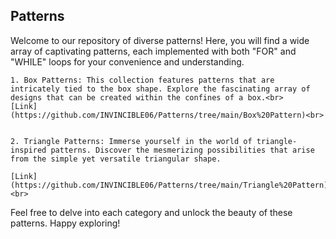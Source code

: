 ## Patterns

Welcome to our repository of diverse patterns! Here, you will find a wide array of captivating patterns, each implemented with both "FOR" and "WHILE" loops for your convenience and understanding.

    1. Box Patterns: This collection features patterns that are intricately tied to the box shape. Explore the fascinating array of designs that can be created within the confines of a box.<br>
    [Link](https://github.com/INVINCIBLE06/Patterns/tree/main/Box%20Pattern)<br>


    2. Triangle Patterns: Immerse yourself in the world of triangle-inspired patterns. Discover the mesmerizing possibilities that arise from the simple yet versatile triangular shape.

    [Link](https://github.com/INVINCIBLE06/Patterns/tree/main/Triangle%20Pattern)<br>

Feel free to delve into each category and unlock the beauty of these patterns. Happy exploring!
